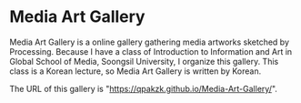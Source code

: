 # Media Art Gallery

Media Art Gallery is a online gallery gathering media artworks sketched by Processing. Because I have a class of Introduction to Information and Art in Global School of Media, Soongsil University, I organize this gallery. This class is a Korean lecture, so Media Art Gallery is written by Korean.

The URL of this gallery is "https://qpakzk.github.io/Media-Art-Gallery/".
